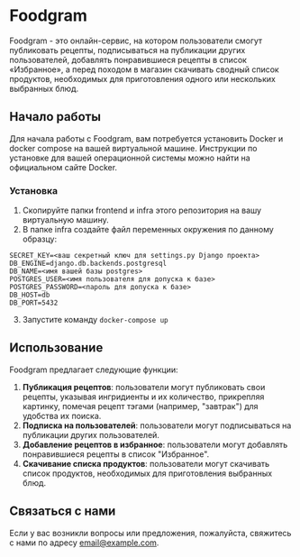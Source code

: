 # Foodgram

Foodgram - это онлайн-сервис, на котором пользователи смогут публиковать рецепты, подписываться на публикации других пользователей, добавлять понравившиеся рецепты в список «Избранное», а перед походом в магазин скачивать сводный список продуктов, необходимых для приготовления одного или нескольких выбранных блюд.

## Начало работы

Для начала работы с Foodgram, вам потребуется установить Docker и docker compose на вашей виртуальной машине. Инструкции по установке для вашей операционной системы можно найти на официальном сайте Docker.

### Установка

1. Скопируйте папки frontend и infra этого репозитория на вашу виртуальную машину.
2. В папке infra создайте файл переменных окружения по данному образцу:
```
SECRET_KEY=<ваш секретный ключ для settings.py Django проекта>
DB_ENGINE=django.db.backends.postgresql
DB_NAME=<имя вашей базы postgres>
POSTGRES_USER=<имя пользователя для допуска к базе>
POSTGRES_PASSWORD=<пароль для допуска к базе>
DB_HOST=db
DB_PORT=5432
```
3. Запустите команду `docker-compose up`

## Использование

Foodgram предлагает следующие функции:

1. **Публикация рецептов**: пользователи могут публиковать свои рецепты, указывая ингридиенты и их количество, прикрепляя картинку, помечая рецепт тэгами (например, "завтрак") для удобства их поиска.
2. **Подписка на пользователей**: пользователи могут подписываться на публикации других пользователей.
3. **Добавление рецептов в избранное**: пользователи могут добавлять понравившиеся рецепты в список "Избранное".
4. **Скачивание списка продуктов**: пользователи могут скачивать список продуктов, необходимых для приготовления выбранных блюд.

## Связаться с нами

Если у вас возникли вопросы или предложения, пожалуйста, свяжитесь с нами по адресу email@example.com.
